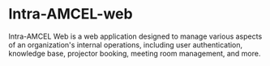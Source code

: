 # Intra-AMCEL-web
Intra-AMCEL Web is a web application designed to manage various aspects of an organization's internal operations, including user authentication, knowledge base, projector booking, meeting room management, and more.

